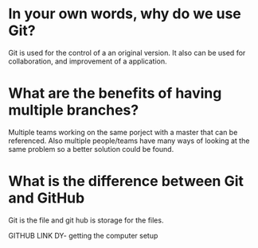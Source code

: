 # In your own words, why do we use Git?

Git is used for the control of a an original version. It also can be used for collaboration, and improvement of a application.

# What are the benefits of having multiple branches?

Multiple teams working on the same porject with a master that can be referenced. Also multiple people/teams have many ways of looking at the same problem so a better solution could be found.

# What is the difference between Git and GitHub

Git is the file and git hub is storage for the files.

GITHUB LINK
DY- getting the computer setup
